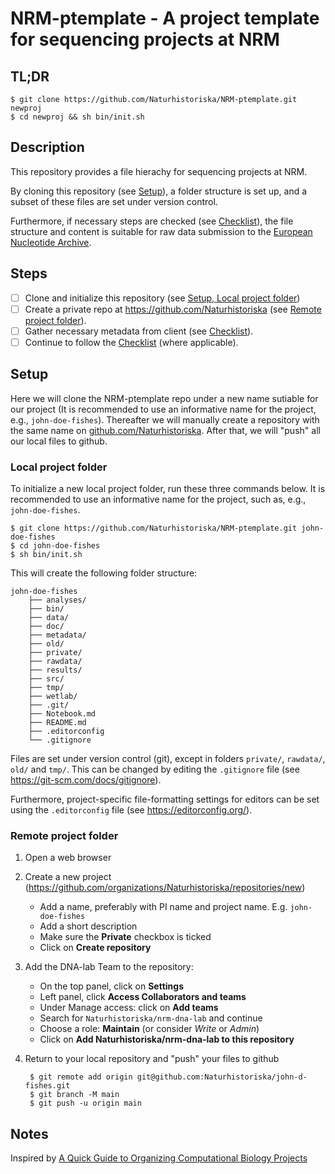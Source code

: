 # NRM-ptemplate - A project template for sequencing projects at NRM

## TL;DR

    $ git clone https://github.com/Naturhistoriska/NRM-ptemplate.git newproj
    $ cd newproj && sh bin/init.sh

## Description

This repository provides a file hierachy for sequencing projects at NRM.

By cloning this repository (see [Setup](#setup)), a folder structure is set up,
and a subset of these files are set under version control.

Furthermore, if necessary steps are checked (see
[Checklist](doc/Checklist.md)), the file structure and content is suitable for
raw data submission to the [European Nucleotide
Archive](https://www.ebi.ac.uk/ena/browser/home).

## Steps

- [ ] Clone and initialize this repository (see [Setup, Local project
  folder](#local-project-folder))
- [ ] Create a private repo at <https://github.com/Naturhistoriska> (see
  [Remote project folder](#remote-project-folder)).
- [ ] Gather necessary metadata from client (see
  [Checklist](doc/Checklist.md)).
- [ ] Continue to follow the [Checklist](doc/Checklist.md) (where applicable).

## Setup

Here we will clone the NRM-ptemplate repo under a new name sutiable for our
project (It is recommended to use an informative name for the project, e.g.,
`john-doe-fishes`). Thereafter we will manually create a repository with the
same name on [github.com/Naturhistoriska](https://github.com/Naturhistoriska).
After that, we will "push" all our local files to github.

### Local project folder

To initialize a new local project folder, run these three commands below. It
is recommended to use an informative name for the project, such as, e.g.,
`john-doe-fishes`.

    $ git clone https://github.com/Naturhistoriska/NRM-ptemplate.git john-doe-fishes
    $ cd john-doe-fishes
    $ sh bin/init.sh

This will create the following folder structure:

    john-doe-fishes
        ├── analyses/
        ├── bin/
        ├── data/
        ├── doc/
        ├── metadata/
        ├── old/
        ├── private/
        ├── rawdata/
        ├── results/
        ├── src/
        ├── tmp/
        ├── wetlab/
        ├── .git/
        ├── Notebook.md
        ├── README.md
        ├── .editorconfig
        └── .gitignore

Files are set under version control (git), except in folders `private/`,
`rawdata/`, `old/` and `tmp/`. This can be changed by editing the `.gitignore`
file (see <https://git-scm.com/docs/gitignore>).

Furthermore, project-specific file-formatting settings for editors can be set
using the `.editorconfig` file (see <https://editorconfig.org/>).

### Remote project folder

1. Open a web browser
2. Create a new project
(<https://github.com/organizations/Naturhistoriska/repositories/new>)
    - Add a name, preferably with PI name and project name. E.g.
      `john-doe-fishes`
    - Add a short description
    - Make sure the **Private** checkbox is ticked
    - Click on **Create repository**
3. Add the DNA-lab Team to the repository:
    - On the top panel, click on **Settings**
    - Left panel, click **Access Collaborators and teams**
    - Under Manage access: click on **Add teams**
    - Search for `Naturhistoriska/nrm-dna-lab` and continue
    - Choose a role: **Maintain** (or consider *Write* or *Admin*)
    - Click on **Add Naturhistoriska/nrm-dna-lab to this repository**
4. Return to your local repository and "push" your files to github

        $ git remote add origin git@github.com:Naturhistoriska/john-d-fishes.git
        $ git branch -M main
        $ git push -u origin main

## Notes

Inspired by [A Quick Guide to Organizing Computational Biology
Projects](http://dx.doi.org/10.1371/journal.pcbi.1000424)

